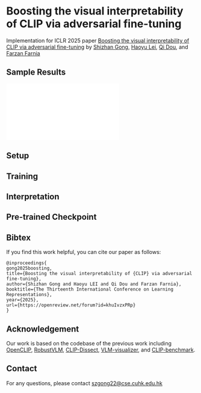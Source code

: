 # Boosting the visual interpretability of CLIP via adversarial fine-tuning

Implementation for ICLR 2025 paper [Boosting the visual interpretability of CLIP via adversarial fine-tuning](https://openreview.net/forum?id=khuIvzxPRp)
 by [Shizhan Gong](https://peterant330.github.io/), [Haoyu Lei](lh218.github.io), [Qi Dou](https://www.cse.cuhk.edu.hk/~qdou/), and [Farzan Farnia](https://www.cse.cuhk.edu.hk/~farnia/)

## Sample Results
![(a,b) Comparison of Simple Gradients/Grad-Cam between CLIP w/wo AFT. AFT greatly
improves the visual quality. (c) Evaluation of Simple Gradients on out-of-distribution dataset. (d)
Evaluation of Simple Gradients with linear probing. The improvements of visual interpretability
stem from AFT can transfer across datasets and to different tasks.](assets/visualquality.pdf)

## Setup

## Training

## Interpretation

## Pre-trained Checkpoint


## Bibtex

If you find this work helpful, you can cite our paper as follows:

```
@inproceedings{
gong2025boosting,
title={Boosting the visual interpretability of {CLIP} via adversarial fine-tuning},
author={Shizhan Gong and Haoyu LEI and Qi Dou and Farzan Farnia},
booktitle={The Thirteenth International Conference on Learning Representations},
year={2025},
url={https://openreview.net/forum?id=khuIvzxPRp}
}
```

## Acknowledgement

Our work is based on the codebase of the previous work including [OpenCLIP](https://github.com/mlfoundations/open_clip),
[RobustVLM](https://github.com/chs20/RobustVLM), [CLIP-Dissect](https://github.com/Trustworthy-ML-Lab/CLIP-dissect),
[VLM-visualizer](https://github.com/zjysteven/VLM-Visualizer), and [CLIP-benchmark](https://github.com/LAION-AI/CLIP_benchmark).


## Contact
For any questions, please contact <a href="mailto:szgong22@cse.cuhk.edu.hk">szgong22@cse.cuhk.edu.hk</a>
